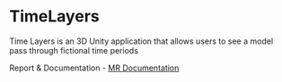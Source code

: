 # TimeLayers
Time Layers is an 3D Unity application that allows users to see a model pass through fictional time periods 

Report & Documentation - [MR Documentation](https://docs.google.com/document/d/1p3lCSFvj_56a7hkDni1GUBkTU6GBmtjz4Lu3-o5UrxE/edit?usp=sharing)
